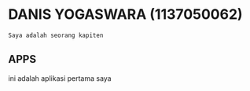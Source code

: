 # DANIS YOGASWARA (1137050062)
```
Saya adalah seorang kapiten
```

## APPS
ini adalah aplikasi pertama saya